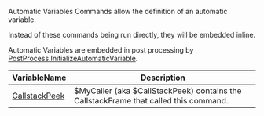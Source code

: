 Automatic Variables Commands allow the definition of an automatic variable.

Instead of these commands being run directly, they will be embedded inline.

Automatic Variables are embedded in post processing by [PostProcess.InitializeAutomaticVariable](docs/PostProcess.InitializeAutomaticVariable.md).


|VariableName                                              |Description                                                                         |
|----------------------------------------------------------|------------------------------------------------------------------------------------|
|[CallstackPeek](/docs/Automatic.Variable.CallstackPeek.md)|$MyCaller (aka $CallStackPeek) contains the CallstackFrame that called this command.|



